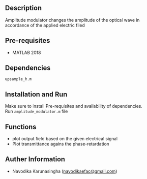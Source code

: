 ## Description
Amplitude modulator changes the amplitude of the optical wave in accordance of the applied electric filed
## Pre-requisites
- MATLAB 2018

## Dependencies
`upsample_h.m`

## Installation and Run
Make sure to install Pre-requisites and availability of dependencies.</br>
Run `amplitude_modulator.m` file

## Functions
- plot output field based on the given electrical signal
- Plot transmittance agains the phase-retardation

## Auther Information
- Navodika Karunasingha (navodikaefac@gmail.com)